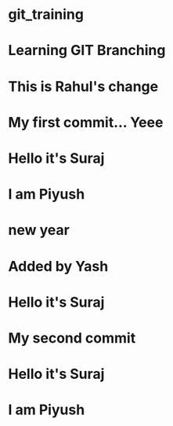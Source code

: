 # git_training

# Learning GIT Branching

# This is Rahul's change
# My first commit... Yeee


# Hello it's Suraj

# I am Piyush

# new year




# Added by Yash



# Hello it's Suraj





# My second commit

# Hello it's Suraj



# I am Piyush



